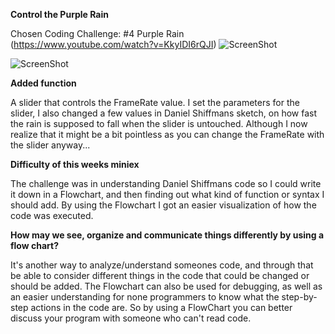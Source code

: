 **Control the Purple Rain**

Chosen Coding Challenge: #4 Purple Rain (https://www.youtube.com/watch?v=KkyIDI6rQJI)
![ScreenShot](https://rawgit.com/SumayaMMJ/all_miniex_AP2017/master/mini_ex8/sketchScreenShot.JPG)

![ScreenShot](https://rawgit.com/SumayaMMJ/all_miniex_AP2017/master/mini_ex8/FlowChartScreenShot.JPG)

**Added function**

A slider that controls the FrameRate value. I set the parameters for the slider, I also changed a few values in Daniel Shiffmans sketch, on how fast the rain is supposed to fall when the slider is untouched. 
Although I now realize that it might be a bit pointless as you can change the FrameRate with the slider anyway...

**Difficulty of this weeks miniex**

The challenge was in understanding Daniel Shiffmans code so I could write it down in a Flowchart, and then finding out what kind of function or syntax I should add.
By using the Flowchart I got an easier visualization of how the code was executed.

**How may we see, organize and communicate things differently by using a flow chart?**

It's another way to analyze/understand someones code, and through that be able to consider different things in the code that could be changed or should be added.
The Flowchart can also be used for debugging, as well as an easier understanding for none programmers to know what the step-by-step actions in the code are.
So by using a FlowChart you can better discuss your program with someone who can't read code.
